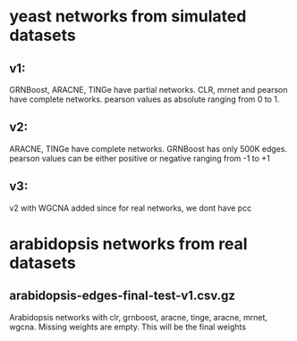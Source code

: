 
yeast networks from simulated datasets
========================

v1:
---

GRNBoost, ARACNE, TINGe have partial networks.
   CLR, mrnet and pearson have complete networks. 
   pearson values as absolute ranging from 0 to 1.

v2:
---

   ARACNE, TINGe have complete networks. GRNBoost has only 500K edges.
   pearson values can be either positive or negative ranging from -1 to +1

v3:
---

   v2 with WGCNA added since for real networks, we dont have pcc



arabidopsis networks from real datasets
========================

arabidopsis-edges-final-test-v1.csv.gz
---------------------------------------

   Arabidopsis networks with clr, grnboost, aracne, tinge, aracne, mrnet, wgcna.
   Missing weights are empty. This will be the final weights
